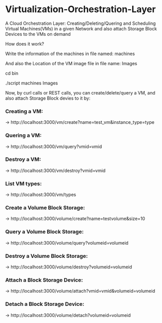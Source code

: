 Virtualization-Orchestration-Layer
=========================

A Cloud Orchestration Layer: Creating/Deleting/Quering and Scheduling Virtual Machines(VMs) in a given Network and also attach Storage Block Devices to the VMs on demand

How does it work?

Write the information of the machines in file named: machines

And also the Location of the VM image file in file name: Images

cd bin

./script machines Images


Now, by curl calls or REST calls, you can create/delete/query a VM, and also attach Storage Block devies to it by:
<h3>
Creating a VM:
</h3>

-> http://localhost:3000/vm/create?name=test_vm&instance_type=type

<h3>
Quering a VM:
</h3>

-> http://localhost:3000/vm/query?vmid=vmid

<h3>
Destroy a VM:
</h3>

-> http://localhost:3000/vm/destroy?vmid=vmid

<h3>
List VM types:
</h3>

-> http://localhost:3000/vm/types

<h3>
Create a Volume Block Storage:
</h3>

-> http://localhost:3000/volume/create?name=test­volume&size=10

<h3>
Query a Volume Block Storage:
</h3>

-> http://localhost:3000/volume/query?volumeid=volumeid

<h3>
Destroy a Volume Block Storage:
</h3>

-> http://localhost:3000/volume/destroy?volumeid=volumeid

<h3>
Attach a Block Storage Device:
</h3>
-> http://localhost:3000/volume/attach?vmid=vmid&volumeid=volumeid

<h3>
Detach a Block Storage Device:
</h3>

-> http://localhost:3000/volume/detach?volumeid=volumeid
